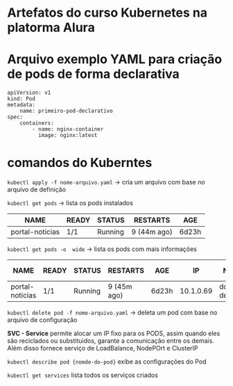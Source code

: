 # Artefatos do curso Kubernetes na platorma Alura

# Arquivo exemplo YAML para criação de pods de forma declarativa

```
apiVersion: v1
kind: Pod
metadata:
    name: primeiro-pod-declarativo
spec:
    containers:
        - name: nginx-container
          image: nginx:latest
```



# comandos do Kuberntes

`kubectl apply -f nome-arquivo.yaml` -> cria um arquivo com base no arquivo de definição

`kubectl get pods` -> lista os pods instalados

|NAME           | READY|     STATUS|       RESTARTS|      AGE|
|---------------|------|-----------|---------------|---------|
|portal-noticias|   1/1|    Running|    9 (44m ago)|    6d23h|

`kubectl get pods -o  wide` -> lista os pods com mais informações

|NAME              |READY   |STATUS    |RESTARTS      |AGE     |IP          |NODE             |NOMINATED NODE   |READINESS GATES|
|------------------|--------|----------|--------------|--------|------------|-----------------|-----------------|---------------|
|portal-noticias   |1/1     |Running   |9 (45m ago)   |6d23h   |10.1.0.69   |docker-desktop   |<none>           |<none>         |


`kubectl delete pod -f nome-arquivo.yaml` -> deleta um pod com base no arquivo de configuração


<b>SVC - Service</b> permite alocar um IP fixo para os PODS, assim quando eles são reciclados ou substituidos, garante a comunicação entre os demais. Além disso fornece serviço de LoadBalance, NodePOrt e ClusterIP


`kubectl describe pod {nomde-do-pod}` exibe as configurações do Pod

`kubectl get services` lista todos os serviços criados